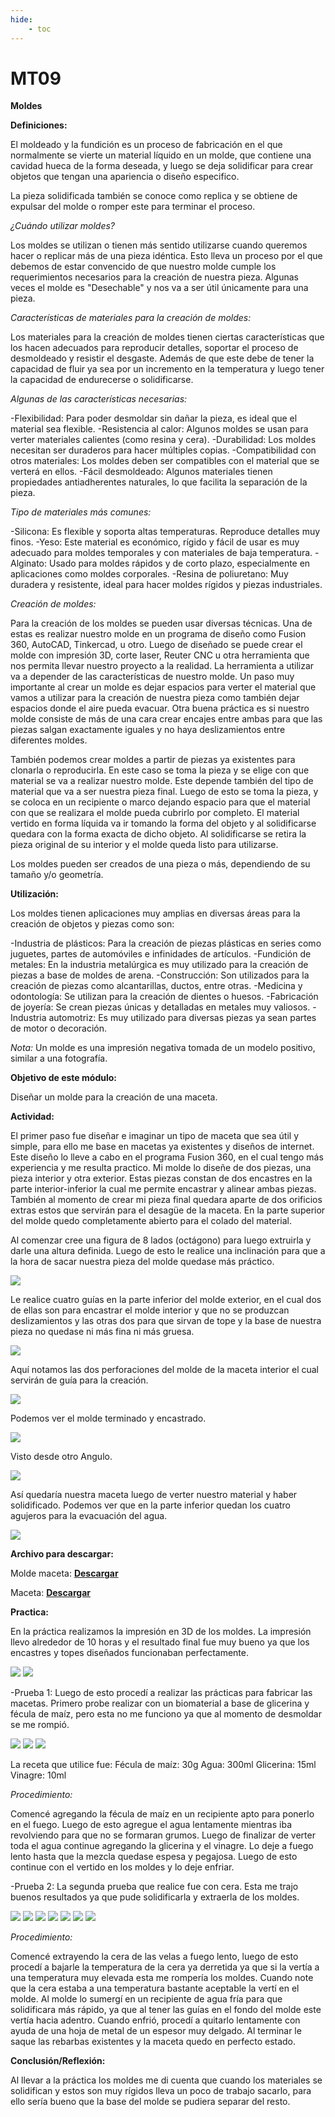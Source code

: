 ```yaml
---
hide:
    - toc
---
```


# MT09

<strong>Moldes</strong>

<strong>Definiciones:</strong>

El moldeado y la fundición es un proceso de fabricación en el que normalmente se vierte un material líquido en un molde, que contiene una cavidad hueca de la forma deseada, y luego se deja solidificar para crear objetos que tengan una apariencia o diseño especifico.

La pieza solidificada también se conoce como replica y se obtiene de expulsar del molde o romper este para terminar el proceso.

<em>¿Cuándo utilizar moldes?</em>

Los moldes se utilizan o tienen más sentido utilizarse cuando queremos hacer o replicar más de una pieza idéntica. Esto lleva un proceso por el que debemos de estar convencido de que nuestro molde cumple los requerimientos necesarios para la creación de nuestra pieza. 
Algunas veces el molde es "Desechable" y nos va a ser útil únicamente para una pieza.

<em>Características de materiales para la creación de moldes:</em>

Los materiales para la creación de moldes tienen ciertas características que los hacen adecuados para reproducir detalles, soportar el proceso de desmoldeado y resistir el desgaste. Además de que este debe de tener la capacidad de fluir ya sea por un incremento en la temperatura y luego tener la capacidad de endurecerse o solidificarse. 

<em>Algunas de las características necesarias:</em>

-Flexibilidad:  Para poder desmoldar sin dañar la pieza, es ideal que el material sea flexible.
-Resistencia al calor: Algunos moldes se usan para verter materiales calientes (como resina y cera).
-Durabilidad: Los moldes necesitan ser duraderos para hacer múltiples copias.
-Compatibilidad con otros materiales: Los moldes deben ser compatibles con el material que se verterá en ellos.
-Fácil desmoldeado: Algunos materiales tienen propiedades antiadherentes naturales, lo que facilita la separación de la pieza.

<em>Tipo de materiales más comunes:</em>

-Silicona: Es flexible y soporta altas temperaturas. Reproduce detalles muy finos. 
-Yeso: Este material es económico, rígido y fácil de usar es muy adecuado para moldes temporales y con materiales de baja temperatura.
-Alginato: Usado para moldes rápidos y de corto plazo, especialmente en aplicaciones como moldes corporales.
-Resina de poliuretano: Muy duradera y resistente, ideal para hacer moldes rígidos y piezas industriales.

<em>Creación de moldes:</em> 

Para la creación de los moldes se pueden usar diversas técnicas.
Una de estas es realizar nuestro molde en un programa de diseño como Fusion 360, AutoCAD, Tinkercad, u otro. Luego de diseñado se puede crear el molde con impresión 3D, corte laser, Reuter CNC u otra herramienta que nos permita llevar nuestro proyecto a la realidad. La herramienta a utilizar va a depender de las características de nuestro molde.
Un paso muy importante al crear un molde es dejar espacios para verter el material que vamos a utilizar para la creación de nuestra pieza como también dejar espacios donde el aire pueda evacuar.
Otra buena práctica es si nuestro molde consiste de más de una cara crear encajes entre ambas para que las piezas salgan exactamente iguales y no haya deslizamientos entre diferentes moldes.

También podemos crear moldes a partir de piezas ya existentes para clonarla o reproducirla.
En este caso se toma la pieza y se elige con que material se va a realizar nuestro molde. Este depende también del tipo de material que va a ser nuestra pieza final.
Luego de esto se toma la pieza, y se coloca en un recipiente o marco dejando espacio para que el material con que se realizara el molde pueda cubrirlo por completo. El material vertido en forma líquida va ir tomando la forma del objeto y al solidificarse quedara con la forma exacta de dicho objeto.
Al solidificarse se retira la pieza original de su interior y el molde queda listo para utilizarse.


Los moldes pueden ser creados de una pieza o más, dependiendo de su tamaño y/o geometría.

<strong>Utilización:</strong> 

Los moldes tienen aplicaciones muy amplias en diversas áreas para la creación de objetos y piezas como son: 

-Industria de plásticos: Para la creación de piezas plásticas en series como juguetes, partes de automóviles e infinidades de artículos.
-Fundición de metales: En la industria metalúrgica es muy utilizado para la creación de piezas a base de moldes de arena.
-Construcción: Son utilizados para la creación de piezas como alcantarillas, ductos, entre otras.
-Medicina y odontología: Se utilizan para la creación de dientes o huesos. 
-Fabricación de joyería: Se crean piezas únicas y detalladas en metales muy valiosos.
-Industria automotriz: Es muy utilizado para diversas piezas ya sean partes de motor o decoración.


<em>Nota:</em> Un molde es una impresión negativa tomada de un modelo positivo, similar a una fotografía.


<strong>Objetivo de este módulo:</strong> 

Diseñar un molde para la creación de una maceta.

<strong>Actividad:</strong>

El primer paso fue diseñar e imaginar un tipo de maceta que sea útil y simple, para ello me base en macetas ya existentes y diseños de internet.
Este diseño lo lleve a cabo en el programa Fusion 360, en el cual tengo más experiencia y me resulta practico.
Mi molde lo diseñe de dos piezas, una pieza interior y otra exterior. Estas piezas constan de dos encastres en la parte interior-inferior la cual me permite encastrar y alinear ambas piezas. También al momento de crear mi pieza final quedara aparte de dos orificios extras estos que servirán para el desagüe de la maceta. 
En la parte superior del molde quedo completamente abierto para el colado del material.

Al comenzar cree una figura de 8 lados (octágono) para luego extruirla y darle una altura definida.
Luego de esto le realice una inclinación para que a la hora de sacar nuestra pieza del molde quedase más práctico.

![](../images/MT09/Captura1.PNG)

Le realice cuatro guías en la parte inferior del molde exterior, en el cual dos de ellas son para encastrar el molde interior y que no se produzcan deslizamientos y las otras dos para que sirvan de tope y la base de nuestra pieza no quedase ni más fina ni más gruesa.

![](../images/MT09/partefueramaceta.PNG)

Aquí notamos las dos perforaciones del molde de la maceta interior el cual servirán de guía para la creación.

![](../images/MT09/portamaceta.PNG)

Podemos ver el molde terminado y encastrado.

![](../images/MT09/ensamblado.PNG)

Visto desde otro Angulo.

![](../images/MT09/ensambladoo.PNG)

Así quedaría nuestra maceta luego de verter nuestro material y haber solidificado.
Podemos ver que en la parte inferior quedan los cuatro agujeros para la evacuación del agua.

![](../images/MT09/maceta.PNG)


<strong>Archivo para descargar:</strong>

Molde maceta:  <a href="../Nuevacarpeta/PortamacetasFinal.f3d" download="Molde_Guimaraens.f3d"> <strong>Descargar</strong> </a>

Maceta:  <a href="../Nuevacarpeta/MacetaFinal.f3d" download="Maceta_Guimaraens.f3d"> <strong>Descargar</strong> </a>


<strong>Practica:</strong>

En la práctica realizamos la impresión en 3D de los moldes. La impresión llevo alrededor de 10 horas y el resultado final fue muy bueno ya que los encastres y topes diseñados funcionaban perfectamente. 

![](../images/MT09/Practica/1.jpeg)
![](../images/MT09/Practica/2.jpeg)


-Prueba 1: Luego de esto procedí a realizar las prácticas para fabricar las macetas.
Primero probe realizar con un biomaterial a base de glicerina y fécula de maíz, pero esta no me funciono ya que al momento de desmoldar se me rompió.

![](../images/MT09/Practica/3.jpeg)
![](../images/MT09/Practica/13.jpeg)
![](../images/MT09/Practica/5.jpeg)

La receta que utilice fue:
Fécula de maíz: 30g
Agua: 300ml
Glicerina: 15ml
Vinagre: 10ml

<em>Procedimiento:</em>

Comencé agregando la fécula de maíz en un recipiente apto para ponerlo en el fuego. Luego de esto agregue el agua lentamente mientras iba revolviendo para que no se formaran grumos. 
Luego de finalizar de verter toda el agua continue agregando la glicerina y el vinagre. Lo deje a fuego lento hasta que la mezcla quedase espesa y pegajosa. Luego de esto continue con el vertido en los moldes y lo deje enfriar.



-Prueba 2: La segunda prueba que realice fue con cera. Esta me trajo buenos resultados ya que pude solidificarla y extraerla de los moldes.

![](../images/MT09/Practica/6.jpeg)
![](../images/MT09/Practica/7.jpeg)
![](../images/MT09/Practica/8.jpeg)
![](../images/MT09/Practica/9.jpeg)
![](../images/MT09/Practica/10.jpeg)
![](../images/MT09/Practica/11.jpeg)
![](../images/MT09/Practica/12.jpeg)

<em>Procedimiento:</em>

Comencé extrayendo la cera de las velas a fuego lento, luego de esto procedí a bajarle la temperatura de la cera ya derretida ya que si la vertía a una temperatura muy elevada esta me rompería los moldes. Cuando note que la cera estaba a una temperatura bastante aceptable la vertí en el molde. Al molde lo sumergí en un recipiente de agua fría para que solidificara más rápido, ya que al tener las guías en el fondo del molde este vertía hacia adentro.
Cuando enfrió, procedí a quitarlo lentamente con ayuda de una hoja de metal de un espesor muy delgado. Al terminar le saque las rebarbas existentes y la maceta quedo en perfecto estado.


<strong>Conclusión/Reflexión:</strong>

Al llevar a la práctica los moldes me di cuenta que cuando los materiales se solidifican y estos son muy rígidos lleva un poco de trabajo sacarlo, para ello sería bueno que la base del molde se pudiera separar del resto.

